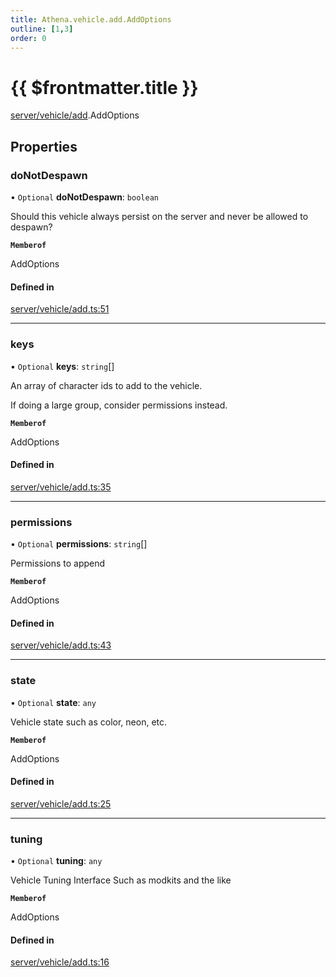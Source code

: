 ```yaml
---
title: Athena.vehicle.add.AddOptions
outline: [1,3]
order: 0
---
```


# {{ $frontmatter.title }}


[server/vehicle/add](../modules/server_vehicle_add.md).AddOptions

## Properties

### doNotDespawn

• `Optional` **doNotDespawn**: `boolean`

Should this vehicle always persist on the server and never be allowed to despawn?

**`Memberof`**

AddOptions

#### Defined in

[server/vehicle/add.ts:51](https://github.com/Stuyk/altv-athena/blob/217ba5f/src/core/server/vehicle/add.ts#L51)

___

### keys

• `Optional` **keys**: `string`[]

An array of character ids to add to the vehicle.

If doing a large group, consider permissions instead.

**`Memberof`**

AddOptions

#### Defined in

[server/vehicle/add.ts:35](https://github.com/Stuyk/altv-athena/blob/217ba5f/src/core/server/vehicle/add.ts#L35)

___

### permissions

• `Optional` **permissions**: `string`[]

Permissions to append

**`Memberof`**

AddOptions

#### Defined in

[server/vehicle/add.ts:43](https://github.com/Stuyk/altv-athena/blob/217ba5f/src/core/server/vehicle/add.ts#L43)

___

### state

• `Optional` **state**: `any`

Vehicle state
such as color, neon, etc.

**`Memberof`**

AddOptions

#### Defined in

[server/vehicle/add.ts:25](https://github.com/Stuyk/altv-athena/blob/217ba5f/src/core/server/vehicle/add.ts#L25)

___

### tuning

• `Optional` **tuning**: `any`

Vehicle Tuning Interface
Such as modkits and the like

**`Memberof`**

AddOptions

#### Defined in

[server/vehicle/add.ts:16](https://github.com/Stuyk/altv-athena/blob/217ba5f/src/core/server/vehicle/add.ts#L16)
